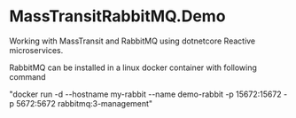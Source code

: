 # MassTransitRabbitMQ.Demo

Working with MassTransit and RabbitMQ using dotnetcore Reactive microservices. 

RabbitMQ can be installed in a linux docker container with following command

"docker run -d --hostname my-rabbit --name demo-rabbit -p 15672:15672 -p 5672:5672 rabbitmq:3-management"
